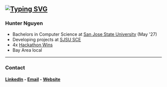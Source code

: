 ## [![Typing SVG](https://readme-typing-svg.demolab.com?font=Fira+Code&duration=4000&pause=800&color=3B7BF7&width=435&lines=%F0%9F%91%8B+Hi%2C+I'm+Hunter;%F0%9F%9B%A0%EF%B8%8F+I'm+a+Software+Engineer+;%F0%9F%A7%A0+I+love+learning+new+things)](https://git.io/typing-svg)

### Hunter Nguyen
- Bachelors in Computer Science at [San Jose State University](https://sjsu.edu) (May '27)
- Developing projects at [SJSU SCE](sce.sjsu.edu)
- 4x [Hackathon Wins](https://devpost.com/hunter-nguyen)
- Bay Area local

-----
### Contact
#### [LinkedIn](https://linkedin.com/in/hunterhnguyen) - [Email](mailto:hunter.nguyen@sjsu.edu) - [Website](https://hunternguyen.me) 
